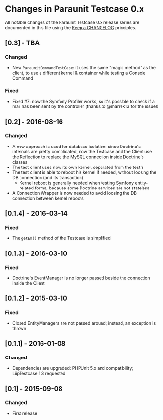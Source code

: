 # Changes in Paraunit Testcase 0.x

All notable changes of the Paraunit Testcase 0.x release series are documented in this file using the [Keep a CHANGELOG](http://keepachangelog.com/) principles.

## [0.3] - TBA

### Changed

* New `ParaunitCommandTestCase`: it uses the same "magic method" as the client, to use a different kernel & container
 while testing a Console Command

### Fixed

* Fixed #7: now the Symfony Profiler works, so it's possible to check if a mail has been sent by the controller (thanks 
to @marrek13 for the issue!)

## [0.2] - 2016-08-16

### Changed

* A new approach is used for database isolation: since Doctrine's internals are pretty complicated, now the Testcase and
the Client use the Reflection to replace the MySQL connection inside Doctrine's classes
* The test client uses now its own kernel, separated from the test's
* The test client is able to reboot his kernel if needed, without loosing the DB connection (and its transaction)
   * Kernel reboot is generally needed when testing Symfony entity-related forms, because some Doctrine services are not stateless
* A Connection Wrapper is now needed to avoid loosing the DB connection between kernel reboots

## [0.1.4] - 2016-03-14

### Fixed

* The `getEm()` method of the Testcase is simplified

## [0.1.3] - 2016-03-10

### Fixed

* Doctrine's EventManager is no longer passed beside the connection inside the Client

## [0.1.2] - 2015-03-10

### Fixed

* Closed EntityManagers are not passed around; instead, an exception is thrown

## [0.1.1] - 2016-01-08

### Changed

*  Dependencies are upgraded: PHPUnit 5.x and compatibility; LiipTestcase 1.3 requested

## [0.1] - 2015-09-08

### Changed

* First release
